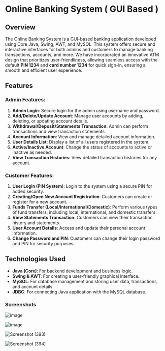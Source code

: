 # Online Banking System ( GUI Based )

## Overview
The Online Banking System is a GUI-based banking application developed using Core Java, Swing, AWT, and MySQL. This system offers secure and interactive interfaces for both admins and customers to manage banking transactions, accounts, and more. We have incorporated an innovative ATM design that prioritizes user-friendliness, allowing seamless access with the default **PIN 1234** and **card number 1234** for quick sign-in, ensuring a smooth and efficient user experience.



## Features

### Admin Features:
1. **Admin Login**: Secure login for the admin using username and password.
2. **Add/Delete/Update Account**: Manage user accounts by adding, deleting, or updating account details.
3. **Withdrawal/Deposit/Statements Transaction**: Admin can perform transactions and view transaction statements.
4. **Account Information**: View and manage detailed account information.
5. **User Details List**: Display a list of all users registered in the system.
6. **Active/Inactive Account**: Change the status of accounts to active or inactive as needed.
7. **View Transaction Histories**: View detailed transaction histories for any account.

### Customer Features:
1. **User Login (PIN System)**: Login to the system using a secure PIN for added security.
2. **Creating/Open New Account Registration**: Customers can create or register for a new account.
3. **Funds Transfer (Local/International/Domestic)**: Perform various types of fund transfers, including local, international, and domestic transfers.
4. **View Statements Transaction**: Customers can view their transaction history and statements.
5. **User Account Details**: Access and update their personal account information.
6. **Change Password and PIN**: Customers can change their login password and PIN for security purposes.

## Technologies Used
- **Java (Core)**: For backend development and business logic.
- **Swing & AWT**: For creating a user-friendly graphical interface.
- **MySQL**: For database management and storing user data, transactions, and account details.
- **JDBC**: For connecting Java application with the MySQL database.

### Screenshots
![image](https://github.com/user-attachments/assets/0d671c8c-970a-4947-881c-c3d795701e7a)

![image](https://github.com/user-attachments/assets/9f5fdb8a-cf36-48f0-956f-49c4ca60145a)

![Screenshot (393)](https://github.com/user-attachments/assets/07001e1b-2c66-4de6-8f26-56f60e33f7c9)

![Screenshot (394)](https://github.com/user-attachments/assets/67f2d9d6-a52c-4281-9739-fe08f70f1e77)
